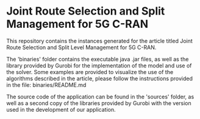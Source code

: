 # Joint Route Selection and Split Management for 5G C-RAN
 This repository contains the instances generated for the article titled Joint Route Selection and Split Level Management for 5G C-RAN.
 
 The 'binaries' folder contains the executable java .jar files, as well as the library provided by Gurobi for the implementation of the model and use of the solver. Some examples are provided to visualize the use of the algorithms described in the article, please follow the instructions provided in the file: binaries/README.md
 
 The source code of the application can be found in the 'sources' folder, as well as a second copy of the libraries provided by Gurobi with the version used in the development of our application.
